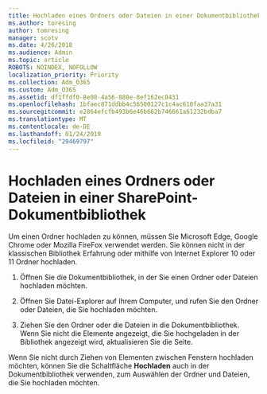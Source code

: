 ```yaml
---
title: Hochladen eines Ordners oder Dateien in einer Dokumentbibliothek
ms.author: toresing
author: tomresing
manager: scotv
ms.date: 4/26/2018
ms.audience: Admin
ms.topic: article
ROBOTS: NOINDEX, NOFOLLOW
localization_priority: Priority
ms.collection: Adm_O365
ms.custom: Adm_O365
ms.assetid: df1ffdf0-8e08-4a56-880e-8ef162ec8431
ms.openlocfilehash: 1bfaec871ddbb4c56500127c1c4ac610faa37a31
ms.sourcegitcommit: e2864efcfb493b6e46b662b746661a61232bdba7
ms.translationtype: MT
ms.contentlocale: de-DE
ms.lasthandoff: 01/24/2019
ms.locfileid: "29469797"
---
```

# <a name="upload-a-folder-or-files-to-a-sharepoint-document-library"></a>Hochladen eines Ordners oder Dateien in einer SharePoint-Dokumentbibliothek

Um einen Ordner hochladen zu können, müssen Sie Microsoft Edge, Google Chrome oder Mozilla FireFox verwendet werden. Sie können nicht in der klassischen Bibliothek Erfahrung oder mithilfe von Internet Explorer 10 oder 11 Ordner hochladen.
  
1. Öffnen Sie die Dokumentbibliothek, in der Sie einen Ordner oder Dateien hochladen möchten.
    
2. Öffnen Sie Datei-Explorer auf Ihrem Computer, und rufen Sie den Ordner oder Dateien, die Sie hochladen möchten.
    
3. Ziehen Sie den Ordner oder die Dateien in die Dokumentbibliothek. Wenn Sie nicht die Elemente angezeigt, die Sie hochgeladen in der Bibliothek angezeigt wird, aktualisieren Sie die Seite. 
    
Wenn Sie nicht durch Ziehen von Elementen zwischen Fenstern hochladen möchten, können Sie die Schaltfläche **Hochladen** auch in der Dokumentbibliothek verwenden, zum Auswählen der Ordner und Dateien, die Sie hochladen möchten. 
  

